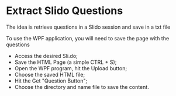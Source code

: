 # Extract Slido Questions
The idea is retrieve questions in a Slido session and save in a txt file

To use the WPF application, you will need to save the page with the questions
- Access the desired Sli.do;
- Save the HTML Page (a simple CTRL + S);
- Open the WPF program, hit the Upload button;
- Choose the saved HTML file;
- Hit the Get "Question Button";
- Choose the directory and name file to save the content.
